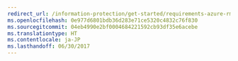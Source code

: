 ```yaml
---
redirect_url: /information-protection/get-started/requirements-azure-rms
ms.openlocfilehash: 0e977d6801bdb36d283e71ce5320c4832c76f830
ms.sourcegitcommit: 04eb4990e2bf0004684221592cb93df35e6acebe
ms.translationtype: HT
ms.contentlocale: ja-JP
ms.lasthandoff: 06/30/2017
---
```

